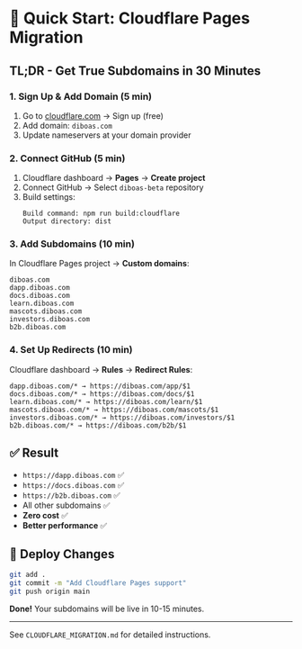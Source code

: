 # 🚀 Quick Start: Cloudflare Pages Migration

## TL;DR - Get True Subdomains in 30 Minutes

### 1. Sign Up & Add Domain (5 min)
1. Go to [cloudflare.com](https://cloudflare.com) → Sign up (free)
2. Add domain: `diboas.com`
3. Update nameservers at your domain provider

### 2. Connect GitHub (5 min)
1. Cloudflare dashboard → **Pages** → **Create project**
2. Connect GitHub → Select `diboas-beta` repository
3. Build settings:
   ```
   Build command: npm run build:cloudflare
   Output directory: dist
   ```

### 3. Add Subdomains (10 min)
In Cloudflare Pages project → **Custom domains**:
```
diboas.com
dapp.diboas.com
docs.diboas.com
learn.diboas.com
mascots.diboas.com
investors.diboas.com
b2b.diboas.com
```

### 4. Set Up Redirects (10 min)
Cloudflare dashboard → **Rules** → **Redirect Rules**:
```
dapp.diboas.com/* → https://diboas.com/app/$1
docs.diboas.com/* → https://diboas.com/docs/$1
learn.diboas.com/* → https://diboas.com/learn/$1
mascots.diboas.com/* → https://diboas.com/mascots/$1
investors.diboas.com/* → https://diboas.com/investors/$1
b2b.diboas.com/* → https://diboas.com/b2b/$1
```

## ✅ Result
- `https://dapp.diboas.com` ✅
- `https://docs.diboas.com` ✅
- `https://b2b.diboas.com` ✅
- All other subdomains ✅
- **Zero cost** ✅
- **Better performance** ✅

## 🔄 Deploy Changes
```bash
git add .
git commit -m "Add Cloudflare Pages support"
git push origin main
```

**Done!** Your subdomains will be live in 10-15 minutes.

---

See `CLOUDFLARE_MIGRATION.md` for detailed instructions.